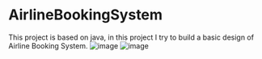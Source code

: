 # AirlineBookingSystem
This project is based on java, in this project I try to build a basic design of Airline Booking System.
![image](https://user-images.githubusercontent.com/116804212/209464312-8267a268-4fc4-4df6-95cc-70d32a05fb59.png)
![image](https://user-images.githubusercontent.com/116804212/209464326-d371b7f4-e0e7-495c-90bf-2917a0423dc7.png)
